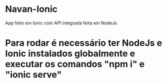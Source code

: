 # Navan-Ionic
App feito em Ionic com API integrada feita em NodeJs

<h1> Para rodar é necessário ter NodeJs e Ionic instalados globalmente e executar os comandos "npm i" e "ionic serve" </h1>
